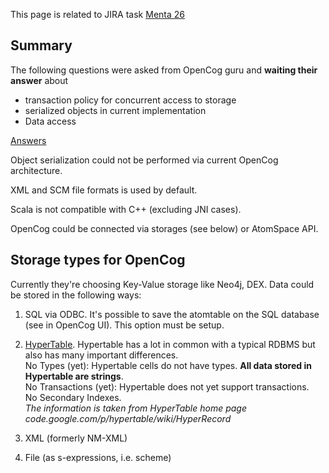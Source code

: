 This page is related to JIRA task [Menta 26](https://tu-project.atlassian.net/browse/MENTA-26)

## Summary
The following questions were asked from OpenCog guru and **waiting their answer** about

* transaction policy for concurrent access to storage
* serialized objects in current implementation
* Data access

[Answers](http://groups.google.com/group/opencog/browse_thread/thread/be3f37e079020357)

Object serialization could not be performed via current OpenCog architecture.

XML and SCM file formats is used by default.

Scala is not compatible with C++ (excluding JNI cases).

OpenCog could be connected via storages (see below) or AtomSpace API.

## Storage types for OpenCog
Currently they're choosing Key-Value storage like Neo4j, DEX.
Data could be stored in the following ways:

1. SQL via ODBC. It's possible to save the atomtable on the SQL database (see in OpenCog UI). This option must be setup.

2. [HyperTable](http://wiki.opencog.org/w/Storing_the_AtomSpace_in_HyperTable).
Hypertable has a lot in common with a typical RDBMS but also has many important differences.<br>
No Types (yet): Hypertable cells do not have types. **All data stored in Hypertable are strings**. <br>
No Transactions (yet): Hypertable does not yet support transactions. <br>
No Secondary Indexes.<br>
_The information is taken from HyperTable home page code.google.com/p/hypertable/wiki/HyperRecord_

3. XML  (formerly NM-XML) 

4. File (as s-expressions, i.e. scheme)